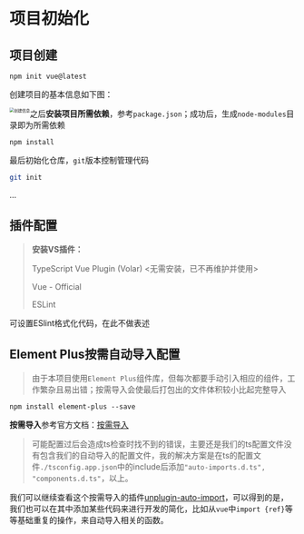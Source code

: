 # 项目初始化

## 项目创建

```shell
npm init vue@latest
```

创建项目的基本信息如下图：

<img src="https://cdn.jsdelivr.net/gh/lvjianchaos/Images/test/%E9%A1%B9%E7%9B%AE%E5%88%9B%E5%BB%BA%E5%9F%BA%E6%9C%AC%E4%BF%A1%E6%81%AF.png" alt="创建信息" style="zoom:50%; float: left;"/>

之后**安装项目所需依赖**，参考`package.json`；成功后，生成`node-modules`目录即为所需依赖

```shell
npm install
```

最后初始化仓库，`git`版本控制管理代码

```bash
git init
```

...

## 插件配置

> **安装VS插件：**
>
> TypeScript Vue Plugin (Volar) <无需安装，已不再维护并使用>
>
> Vue - Official
>
> ESLint

可设置ESlint格式化代码，在此不做表述

## Element Plus按需自动导入配置

>  由于本项目使用`Element Plus`组件库，但每次都要手动引入相应的组件，工作繁杂且易出错；按需导入会使最后打包出的文件体积较小比起完整导入

```shell
npm install element-plus --save 
```

**按需导入**参考官方文档：[按需导入](https://element-plus.org/zh-CN/guide/quickstart.html#%E6%8C%89%E9%9C%80%E5%AF%BC%E5%85%A5) 

> 可能配置过后会造成ts检查时找不到的错误，主要还是我们的ts配置文件没有包含我们的自动导入的配置文件，我的解决方案是在ts的配置文件`./tsconfig.app.json`中的include后添加`"auto-imports.d.ts", "components.d.ts"`，以上。

我们可以继续查看这个按需导入的插件[unplugin-auto-import](https://github.com/unplugin/unplugin-auto-import#install)，可以得到的是，我们也可以在其中添加某些代码来进行开发的简化，比如从`vue`中`import {ref}`等等基础重复的操作，来自动导入相关的函数。
